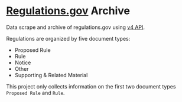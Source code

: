 # [Regulations.gov](https://www.regulations.gov/) Archive

Data scrape and archive of regulations.gov using [v4 API](https://open.gsa.gov/api/regulationsgov/).


Regulations are organized by five document types:

+ Proposed Rule
+ Rule
+ Notice
+ Other
+ Supporting & Related Material

This project only collects information on the first two document types `Proposed Rule` and `Rule`.

